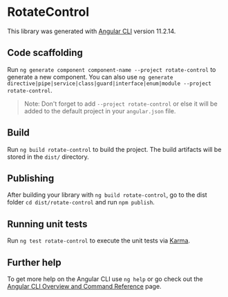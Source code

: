 # RotateControl

This library was generated with [Angular CLI](https://github.com/angular/angular-cli) version 11.2.14.

## Code scaffolding

Run `ng generate component component-name --project rotate-control` to generate a new component. You can also use `ng generate directive|pipe|service|class|guard|interface|enum|module --project rotate-control`.
> Note: Don't forget to add `--project rotate-control` or else it will be added to the default project in your `angular.json` file. 

## Build

Run `ng build rotate-control` to build the project. The build artifacts will be stored in the `dist/` directory.

## Publishing

After building your library with `ng build rotate-control`, go to the dist folder `cd dist/rotate-control` and run `npm publish`.

## Running unit tests

Run `ng test rotate-control` to execute the unit tests via [Karma](https://karma-runner.github.io).

## Further help

To get more help on the Angular CLI use `ng help` or go check out the [Angular CLI Overview and Command Reference](https://angular.io/cli) page.
